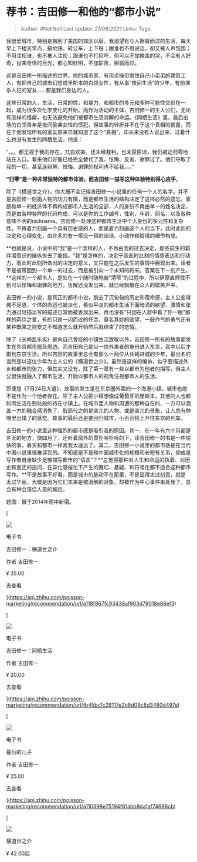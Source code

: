 # 荐书：吉田修一和他的“都市小说”

> Author: #NellNell 
> Last update: *21/08/2021* 
> Links:
> Tags: 

我很爱城市，特别是搬到了美国的郊区以后。我渴望有与人擦肩而过的生活，每天早上下楼买早点，搭地铁，转公车，上下班；跟谁也不用说话，却又被人声包围；不用注视谁，也不被人注视；跟谁也不打招呼，但可以不加掩盖的哭，不会有人好奇，投来奇怪的目光，都心知肚明，不加职责，擦肩而过。  
  
这是吉田修一所描述的世界。他的城市里，有用贞操带绑住自己小弟弟的建筑工人，有把自己的城市幻想成里斯本的白领女性，有从事“夜间生活”的少年，有扮演杀人犯的室友……都是我们身边的人。  
  
这些日常的人，生活，日常的性，和暴力，和都市的多元和多种可能性交织在一起，成为很多次化学变化的开始。而作为活动的主体，吉田修一的主人公们，无论有怎样的怪癖，也无法避免他们被都市生活消解的命运。《同栖生活》里，最后出场的白领青年是夜间偷袭女性的惯犯，但故事的转折并不在于这个真相的揭露，而在于他发现所有的室友原来早就知道了这个“真相”，却从来没有人说出来，过着什么也没有发生的同栖生活。他说：  
  
“。。。都无视于我的存在，兀自欢笑。还未经裁判，也未获原谅，我仍被迫归零地站在入口。看来他们好像已经完全替代了我，怅悔、反省、谢罪过了。他们夺取了我的一切，甚至连辩解、怅悔、谢罪的权利也不给我。。。”  
  
**“归零”是一种非常独特的都市体验，而吉田修一描写这种体验特别得心应手**。  
  
除了《横道世之介》，你大概不会记得吉田修一小说里的任何一个人的名字。并不是吉田修一刻画人物的功力有限，而是都市生活的结构决定了这样必然的遗忘。家庭和单一的经济体不再构成都市人生活的全部，人的身份不再由单一的姓名决定，而是由各种各样的代码构成，可以是你的工作编号，性别，年龄，网名，以及各种意味不明的nickname。吉田修一处理这种都市生活中个人身份的多元性和复杂性，不再着力刻画一个具有历史感的人，而是着力刻画这个人的当下，此时此刻的决定和心理变化，由许多的有一搭没一搭的谈话、小动作和情境的细节构成。  
  
**也就是说，小说中的“我”是一个怎样的人，不再由我的过去决定，那些前生的羁绊潜意识的操纵失去了能指。“我”是怎样的，决定于我此时此刻的情感表达和行动力，而此时此刻所做出的决定的意义，又只能在之后发生的事情中展现出来。读者不是被带回到一个单一的过去，而是被引向一个未知的将来。答案在下一刻产生。**这样的一个都市人，是处在一个随时随地被“清零”的过程中，所以伊原直辉找不到可以怅悔和谢罪的地方，告解还没发出来，就已经飘散在众人的嬉笑声中。  
  
吉田修一的小说，是真正的都市小说，脱去了沉甸甸的历史和宿命感，主人公变得微不足道，个体的命运也被淡化，看似平淡的都市生活下面暗涌的欲望、激情和张力通过轻描淡写的描述日常而被表现出来，再也没有“只因在人群中看了你一眼”那样的羁绊之爱，有的只是一闪而过的怀念、莫名其妙的欲望、一鼓作气的勇气还有某种既来之则安之不知道怎么就开始然后就结束了的恋情。  
  
除了《长崎乱乐坂》是向自己曾经的小镇生活致敬以外，吉田修一所有的故事都发生在东京都市圈及周边。而吉田自己是以一位外来者的身份进入东京，高中以后才搬到东京生活。所以吉田的故事里总会有那么一两位从长崎进城的少年，最出名的当然是以这位少年为主人公的《横道世之介》。虽然是这样的编排，似乎要描述外乡和都市的张力，但其实又没有，除了第一章有一些以都市为他者的描写，但主人公很快就融入了都市生活，开始以都市人的视角注视都市人的生活。  
  
即便是《7月24日大道》，故事的发生是在东京圈外围的一个海港小镇，城市也绝不是作为一个他者存在。除了主人公把小镇想像成葡萄牙的里斯本，其他的人也都如同生活在别处般的待在小镇上。在城市里人物和周遭的那种自在的、一方可以涵盖一方的融合感消失了，取而代之的是突兀的人物、或是突兀的景象，让人总有种哪里出错了的感觉。故事的最后还是要回归城市，小百合搭上开往东京的列车。  
  
吉田修一的小说里这种强烈的都市感是吸引我的原因。其一，在一年有六个月都是冬天的地方，快四月了，还听着窗外的雪扑哧扑哧的下，读吉田修一的书是一件愉快的事，春天和都市一样离我太遥远了。其二，吉田修一小说里的都市感是在当代中国小说里很难读到的。不知道是不是和中国城市化的规模和长短有关系，抑或是写作者自身缺少足够描写都市的“语言”？**总觉得那种对人生和命运的执着、对历史和变迁的追问、在异化感催化下产生的魔幻、悬疑、和符号化都不适合这种都市写作。**不是故事不好看，而是城市的脉动不在那里，不是显得太过刻意，就是太过华丽，大概是因为它们本来是被消解的对象，却被作为中心事件来处理了，总会有种会错佳人意的尴尬。

题图：摄于2014年雨中新宿。

[

![](https://pic1.zhimg.com/v2-bb3118f260fd53e705909d7cf44b506b_720w.jpg?source=b555e01d)

电子书

吉田修一：横道世之介

作者 吉田修一

¥ 35.00

去查看​









](https://api.zhihu.com/poisson-marketing/recommendation/url/a118f867fc93438af903d79018e86ef3)

[

![](https://pic1.zhimg.com/v2-01226850ca08c3d8d693b9120d97a72e_720w.jpg?source=b555e01d)

电子书

吉田修一：同栖生活

作者 吉田修一

¥ 20.00

去查看​









](https://api.zhihu.com/poisson-marketing/recommendation/url/fb45bc1c28117e2b8d09c8d3480d497e)

[

![](https://pica.zhimg.com/v2-fff951479710ed974d0f87d08400ca80_720w.jpg?source=b555e01d)

电子书

最后的儿子

作者 吉田修一

¥ 25.00

去查看​









](https://api.zhihu.com/poisson-marketing/recommendation/url/a110398e75194f61abb9da1af74686cb)

[

![](https://pic1.zhimg.com/v2-e7bf2adf9b15b6b946456a889cbebfde_720w.jpg?source=b555e01d)

横道世之介

¥ 42.00起





